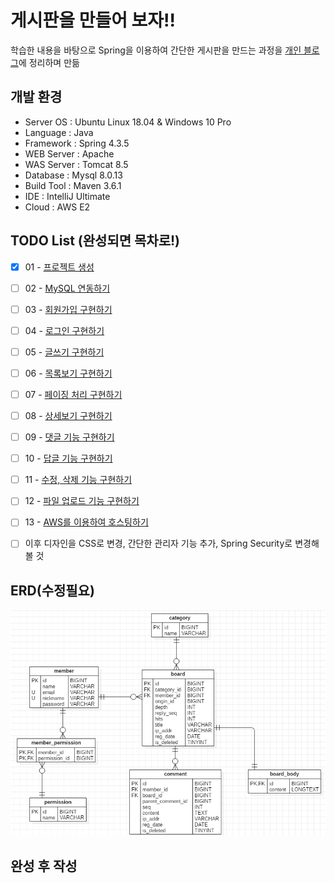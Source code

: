# 게시판을 만들어 보자!!
학습한 내용을 바탕으로 Spring을 이용하여 간단한 게시판을 만드는 과정을 [개인 블로그](https://crazyforit.tistory.com/category/Project/Spring%20%EA%B2%8C%EC%8B%9C%ED%8C%90%20%EB%A7%8C%EB%93%A4%EA%B8%B0)에 정리하며 만듦



## 개발 환경
- Server OS : Ubuntu Linux 18.04 & Windows 10 Pro
- Language : Java
- Framework : Spring 4.3.5
- WEB Server : Apache
- WAS Server : Tomcat 8.5
- Database : Mysql 8.0.13
- Build Tool : Maven 3.6.1
- IDE : IntelliJ Ultimate
- Cloud : AWS E2



## TODO List (완성되면 목차로!)
- [x] 01 - [프로젝트 생성](https://crazyforit.tistory.com/9)
- [ ] 02 - [MySQL 연동하기]()
- [ ] 03 - [회원가입 구현하기]()
- [ ] 04 - [로그인 구현하기]()
- [ ] 05 - [글쓰기 구현하기]()
- [ ] 06 - [목록보기 구현하기]()
- [ ] 07 - [페이징 처리 구현하기]()
- [ ] 08 - [상세보기 구현하기]()
- [ ] 09 - [댓글 기능 구현하기]()
- [ ] 10 - [답글 기능 구현하기]()
- [ ] 11 - [수정, 삭제 기능 구현하기]()
- [ ] 12 - [파일 업로드 기능 구현하기]()
- [ ] 13 - [AWS를 이용하여 호스팅하기]()
- [ ] 이후 디자인을 CSS로 변경, 간단한 관리자 기능 추가, Spring Security로 변경해 볼 것



## ERD(수정필요)
![toy_board](https://github.com/Kim-JunHyeong/toy-project/blob/develop/toyboard/doc/00_toy_board_ERD.PNG)



## 완성 후 작성


